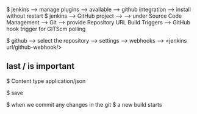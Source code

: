 $ jenkins --> manage plugins --> available --> github integration --> install without restart
$ jenkins --> GitHub project --> <provide the project url> --> 
under
Source Code Management
-->  Git --> provide Repository URL
Build Triggers
--> GitHub hook trigger for GITScm polling

$ github --> select the repository --> settings --> webhooks --> <jenkins url/github-webhook/> 
## last / is important

$ Content type
application/json

$ save

$ when we commit any changes in the git 
$ a new build starts
